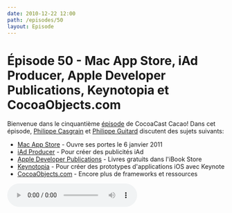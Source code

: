 ```yaml
---
date: 2010-12-22 12:00
path: /episodes/50
layout: Episode
---
```

# Épisode 50 - Mac App Store, iAd Producer, Apple Developer Publications, Keynotopia et CocoaObjects.com
<p>Bienvenue dans le cinquantième <a href="https://archive.org/download/cacaocast/cacaocast_50.mp3" title="CocoaCast Cacao Episode 50">épisode</a> de CocoaCast Cacao! Dans cet épisode, <a href="http://www.twitter.com/philippec" title="Philippe Casgrain sur Twitter">Philippe Casgrain</a> et <a href="http://www.twitter.com/philippeguitard" title="Philippe Guitard sur Twitter">Philippe Guitard</a> discutent des sujets suivants:</p>
<ul><li><a href="http://www.apple.com/fr/pr/library/2010/12/16macappstore.html" title="Mac App Store">Mac App Store</a> - Ouvre ses portes le 6 janvier 2011</li>
<li><a href="https://developer.apple.com/iad/iadproducer/" title="iAd Producer">iAd Producer</a> - Pour créer des publicités iAd</li>
<li><a href="http://www.macgeneration.com/news/voir/181092/ibookstore-apple-propose-des-livres-sur-le-developpement" title="Apple Developer Publications">Apple Developer Publications</a> - Livres gratuits dans l'iBook Store</li>
<li><a href="http://keynotopia.com/" title="Keynotopia">Keynotopia</a> - Pour créer des prototypes d'applications iOS avec Keynote</li>
<li><a href="http://cocoaobjects.com/" title="CocoaObjects.com">CocoaObjects.com</a> - Encore plus de frameworks et ressources</li>
</ul>
<p><audio controls><source src="https://archive.org/download/cacaocast/cacaocast_50.mp3" type="audio/mpeg"><source src="https://archive.org/download/cacaocast/cacaocast_50.mp3" type="audio/mp4">Votre navigateur ne supporte pas l'élément audio / Your browser does not support the audio element.</audio></p>

